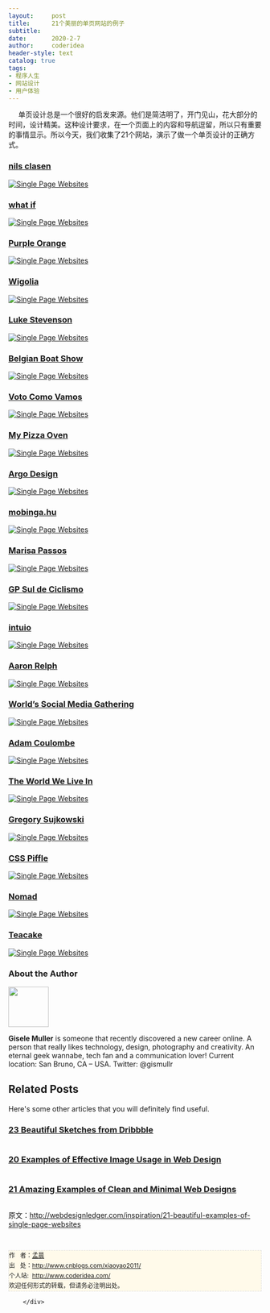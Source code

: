 ```yaml
---
layout:     post
title:      21个美丽的单页网站的例子
subtitle:   
date:       2020-2-7
author:     coderidea
header-style: text
catalog: true
tags:
- 程序人生
- 网站设计
- 用户体验
--- 
```

<div class="postBody">
			<div id="cnblogs_post_body" class="blogpost-body"><p><span>     单页设计总是一个很好的启发来源。</span><span>他们是简洁明了，开门见山，花大部分的时间，设计精美。</span><span>这种设计要求，在一个页面上的内容和导航逗留，所以只有重要的事情显示。</span><span>所以今天，我们收集了21个网站，演示了做一个单页设计的正确方式。</span></p>
<h3><a href="http://www.nilsclasen.de/">nils clasen</a></h3>
<p><a href="http://www.nilsclasen.de/"><img class="aligncenter size-full wp-image-3448" title="Single Page Websites" src="http://webdesignledger.com/wp-content/uploads/2012/06/singlepage01.jpg" alt="Single Page Websites" /></a></p>
<h3><a href="http://what-if.es/index.html">what if</a></h3>
<p><a href="http://what-if.es/index.html"><img class="aligncenter size-full wp-image-3448" title="Single Page Websites" src="http://webdesignledger.com/wp-content/uploads/2012/06/singlepage02.jpg" alt="Single Page Websites" /></a></p>
<h3><a href="http://peeltheorange.com/">Purple Orange</a></h3>
<p><a href="http://peeltheorange.com/"><img class="aligncenter size-full wp-image-3448" title="Single Page Websites" src="http://webdesignledger.com/wp-content/uploads/2012/06/singlepage03.jpg" alt="Single Page Websites" /></a></p>
<h3><a href="http://wigolia.com/">Wigolia</a></h3>
<p><a href="http://wigolia.com/"><img class="aligncenter size-full wp-image-3448" title="Single Page Websites" src="http://webdesignledger.com/wp-content/uploads/2012/06/singlepage04.jpg" alt="Single Page Websites" /></a></p>
<h3><a href="http://www.lukestevenson.me/">Luke Stevenson</a></h3>
<p><a href="http://www.lukestevenson.me/"><img class="aligncenter size-full wp-image-3448" title="Single Page Websites" src="http://webdesignledger.com/wp-content/uploads/2012/06/singlepage05.jpg" alt="Single Page Websites" /></a></p>
<h3><a href="http://exposanten.belgianboatshow.be/nl/">Belgian Boat Show</a></h3>
<p><a href="http://exposanten.belgianboatshow.be/nl/"><img class="aligncenter size-full wp-image-3448" title="Single Page Websites" src="http://webdesignledger.com/wp-content/uploads/2012/06/singlepage06.jpg" alt="Single Page Websites" /></a></p>
<h3><a href="http://voto.poacomovamos.org/">Voto Como Vamos</a></h3>
<p><a href="http://voto.poacomovamos.org/"><img class="aligncenter size-full wp-image-3448" title="Single Page Websites" src="http://webdesignledger.com/wp-content/uploads/2012/06/singlepage07.jpg" alt="Single Page Websites" /></a></p>
<h3><a href="http://mypizzaoven.nl/">My Pizza Oven</a></h3>
<p><a href="http://mypizzaoven.nl/"><img class="aligncenter size-full wp-image-3448" title="Single Page Websites" src="http://webdesignledger.com/wp-content/uploads/2012/06/singlepage08.jpg" alt="Single Page Websites" /></a></p>
<h3><a href="http://argo-design.fr/">Argo Design</a></h3>
<p><a href="http://argo-design.fr/"><img class="aligncenter size-full wp-image-3448" title="Single Page Websites" src="http://webdesignledger.com/wp-content/uploads/2012/06/singlepage09.jpg" alt="Single Page Websites" /></a></p>
<h3><a href="http://mobinga.hu/a_nagy_qrkod_kutatas/">mobinga.hu</a></h3>
<p><a href="http://mobinga.hu/a_nagy_qrkod_kutatas/"><img class="aligncenter size-full wp-image-3448" title="Single Page Websites" src="http://webdesignledger.com/wp-content/uploads/2012/06/singlepage10.jpg" alt="Single Page Websites" /></a></p>
<h3><a href="http://marisapassos.com/">Marisa Passos</a></h3>
<p><a href="http://marisapassos.com/"><img class="aligncenter size-full wp-image-3448" title="Single Page Websites" src="http://webdesignledger.com/wp-content/uploads/2012/06/singlepage11.jpg" alt="Single Page Websites" /></a></p>
<h3><a href="http://www.pedalada.esp.br/">GP Sul de Ciclismo</a></h3>
<p><a href="http://www.pedalada.esp.br/"><img class="aligncenter size-full wp-image-3448" title="Single Page Websites" src="http://webdesignledger.com/wp-content/uploads/2012/06/singlepage12.jpg" alt="Single Page Websites" /></a></p>
<h3><a href="http://intuio.at/en/">intuio</a></h3>
<p><a href="http://intuio.at/en/"><img class="aligncenter size-full wp-image-3448" title="Single Page Websites" src="http://webdesignledger.com/wp-content/uploads/2012/06/singlepage13.jpg" alt="Single Page Websites" /></a></p>
<h3><a href="http://www.imgonnarelph.com/">Aaron Relph</a></h3>
<p><a href="http://www.imgonnarelph.com/"><img class="aligncenter size-full wp-image-3448" title="Single Page Websites" src="http://webdesignledger.com/wp-content/uploads/2012/06/singlepage14.jpg" alt="Single Page Websites" /></a></p>
<h3><a href="http://worldsmg.com/">World’s Social Media Gathering</a></h3>
<p><a href="http://worldsmg.com/"><img class="aligncenter size-full wp-image-3448" title="Single Page Websites" src="http://webdesignledger.com/wp-content/uploads/2012/06/singlepage15.jpg" alt="Single Page Websites" /></a></p>
<h3><a href="http://adam.co/">Adam Coulombe</a></h3>
<p><a href="http://adam.co/"><img class="aligncenter size-full wp-image-3448" title="Single Page Websites" src="http://webdesignledger.com/wp-content/uploads/2012/06/singlepage16.jpg" alt="Single Page Websites" /></a></p>
<h3><a href="http://www.theworldwelivein.co.uk/">The World We Live In</a></h3>
<p><a href="http://www.theworldwelivein.co.uk/"><img class="aligncenter size-full wp-image-3448" title="Single Page Websites" src="http://webdesignledger.com/wp-content/uploads/2012/06/singlepage17.jpg" alt="Single Page Websites" /></a></p>
<h3><a href="http://gregory.sujkowski.fr/">Gregory Sujkowski</a></h3>
<p><a href="http://gregory.sujkowski.fr/"><img class="aligncenter size-full wp-image-3448" title="Single Page Websites" src="http://webdesignledger.com/wp-content/uploads/2012/06/singlepage18.jpg" alt="Single Page Websites" /></a></p>
<h3><a href="http://pitch.csspiffle.com/">CSS Piffle</a></h3>
<p><a href="http://pitch.csspiffle.com/"><img class="aligncenter size-full wp-image-3448" title="Single Page Websites" src="http://webdesignledger.com/wp-content/uploads/2012/06/singlepage19.jpg" alt="Single Page Websites" /></a></p>
<h3><a href="http://www.thenomadhotel.com/">Nomad</a></h3>
<p><a href="http://www.thenomadhotel.com/"><img class="aligncenter size-full wp-image-3448" title="Single Page Websites" src="http://webdesignledger.com/wp-content/uploads/2012/06/singlepage20.jpg" alt="Single Page Websites" /></a></p>
<h3><a href="http://teacakedesign.com/">Teacake</a></h3>
<p><a href="http://teacakedesign.com/"><img class="aligncenter size-full wp-image-3448" title="Single Page Websites" src="http://webdesignledger.com/wp-content/uploads/2012/06/singlepage21.jpg" alt="Single Page Websites" /></a></p>
<div class="authorBox clearfix">
<h3>About the Author</h3>
<img class="avatar avatar-80 photo" src="http://1.gravatar.com/avatar/b269f31b359aa6f6959e789581a4e4a1?s=80&amp;d=http%3A%2F%2F1.gravatar.com%2Favatar%2Fad516503a11cd5ca435acc9bb6523536%3Fs%3D80&amp;r=G" alt="" width="80" height="80" /><p><strong>Gisele Muller</strong> is someone that recently discovered a new career online. A person that really likes technology, design, photography and creativity. An eternal geek wannabe, tech fan and a communication lover! Current location: San Bruno, CA – USA. Twitter: @gismullr</p>
</div>
<h2 class="relatedPosts">Related Posts</h2>
<p>Here's some other articles that you will definitely find useful.</p>
<h3><a title="Permanent Link to 23 Beautiful Sketches from Dribbble" href="http://webdesignledger.com/inspiration/23-beautiful-sketches-from-dribbble">23 Beautiful Sketches from Dribbble</a></h3>
<p><a title="Permanent Link to 23 Beautiful Sketches from Dribbble" href="http://webdesignledger.com/inspiration/23-beautiful-sketches-from-dribbble"><img src="http://webdesignledger.com/wp-content/uploads/2012/07/handdraw_cover01.jpg" alt="" /></a></p>
<h3><a title="Permanent Link to 20 Examples of Effective Image Usage in Web Design" href="http://webdesignledger.com/inspiration/20-examples-of-effective-image-usage-in-web-design">20 Examples of Effective Image Usage in Web Design</a></h3>
<p><a title="Permanent Link to 20 Examples of Effective Image Usage in Web Design" href="http://webdesignledger.com/inspiration/20-examples-of-effective-image-usage-in-web-design"><img src="http://webdesignledger.com/wp-content/uploads/2012/07/photos_cover01.jpg" alt="" /></a></p>
<h3><a title="Permanent Link to 21 Amazing Examples of Clean and Minimal Web Designs" href="http://webdesignledger.com/inspiration/21-amazing-examples-of-clean-and-minimal-web-designs">21 Amazing Examples of Clean and Minimal Web Designs</a></h3>
<p><a title="Permanent Link to 21 Amazing Examples of Clean and Minimal Web Designs" href="http://webdesignledger.com/inspiration/21-amazing-examples-of-clean-and-minimal-web-designs"><img src="http://webdesignledger.com/wp-content/uploads/2012/07/white_cover01.jpg" alt="" /></a></p>
<p><span>原文：<a href="http://webdesignledger.com/inspiration/21-beautiful-examples-of-single-page-websites">http://webdesignledger.com/inspiration/21-beautiful-examples-of-single-page-websites</a></span></p>


<div id="ckepop"> </div>
<div>
<p id="PSignature" style="line-height:20px;background:#FFFAEA no-repeat 2% 50%;font-size:12px;border:#e0e0e0 1px dashed;">作   者：<a href="http://www.cnblogs.com/xiaoyao2011/">孟晨</a> <br /> 出   处：<a href="http://www.cnblogs.com/xiaoyao2011/">http://www.cnblogs.com/xiaoyao2011/</a> <br />个人站:  <a href="http://www.coderidea.com/">http://www.coderidea.com/</a><br />欢迎任何形式的转载，但请务必注明出处。</p>


</div></div><div id="MySignature"></div>
<div class="clear"></div>
<div id="blog_post_info_block">
<div id="BlogPostCategory"></div>
<div id="EntryTag"></div>
<div id="blog_post_info">
</div>
<div class="clear"></div>
<div id="post_next_prev"></div>
</div>


		</div>